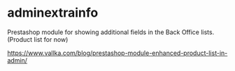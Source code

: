 # adminextrainfo

Prestashop module for showing additional fields in the Back Office lists. (Product list for now)

https://www.vallka.com/blog/prestashop-module-enhanced-product-list-in-admin/
